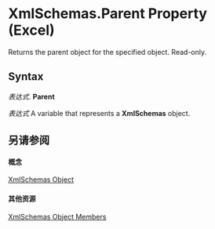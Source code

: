 
# XmlSchemas.Parent Property (Excel)

Returns the parent object for the specified object. Read-only.


## Syntax

 _表达式_. **Parent**

 _表达式_ A variable that represents a **XmlSchemas** object.


## 另请参阅


#### 概念


[XmlSchemas Object](1e6a4371-7163-572d-b435-7dc9a2865338.md)
#### 其他资源


[XmlSchemas Object Members](http://msdn.microsoft.com/library/b0b67456-5e97-dba8-2bbe-5cb91ef2cfec%28Office.15%29.aspx)